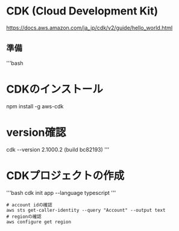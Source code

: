 # CDK (Cloud Development Kit)

https://docs.aws.amazon.com/ja_jp/cdk/v2/guide/hello_world.html

## 準備

'''bash
# CDKのインストール
npm install -g aws-cdk
# version確認
cdk --version
2.1000.2 (build bc82193)
'''

# CDKプロジェクトの作成

'''bash
cdk init app --language typescript
'''




```
# account idの確認
aws sts get-caller-identity --query "Account" --output text
# regionの確認
aws configure get region
```